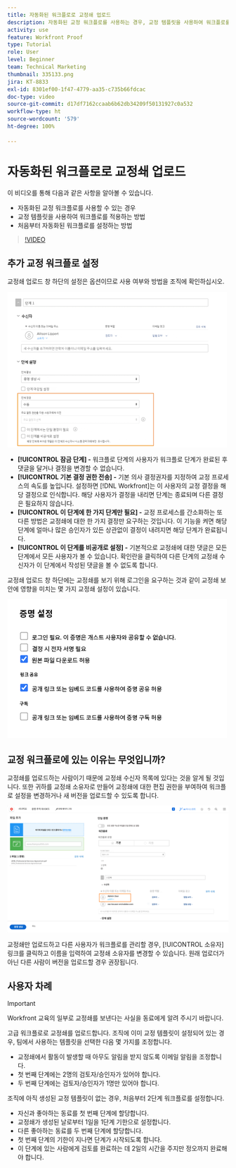 ```yaml
---
title: 자동화된 워크플로로 교정쇄 업로드
description: 자동화된 교정 워크플로를 사용하는 경우, 교정 템플릿을 사용하여 워크플로를 적용하는 방법 및 처음부터 자동화된 워크플로를 설정하는 방법에 대해 알아봅니다.
activity: use
feature: Workfront Proof
type: Tutorial
role: User
level: Beginner
team: Technical Marketing
thumbnail: 335133.png
jira: KT-8833
exl-id: 8301ef00-1f47-4779-aa35-c735b66fdcac
doc-type: video
source-git-commit: d17df7162ccaab6b62db34209f50131927c0a532
workflow-type: ht
source-wordcount: '579'
ht-degree: 100%

---
```


# 자동화된 워크플로로 교정쇄 업로드

이 비디오를 통해 다음과 같은 사항을 알아볼 수 있습니다.

* 자동화된 교정 워크플로를 사용할 수 있는 경우
* 교정 템플릿을 사용하여 워크플로를 적용하는 방법
* 처음부터 자동화된 워크플로를 설정하는 방법

>[!VIDEO](https://video.tv.adobe.com/v/335133/?quality=12&learn=on&enablevpops)



## 추가 교정 워크플로 설정

교정쇄 업로드 창 하단의 설정은 옵션이므로 사용 여부와 방법을 조직에 확인하십시오.

![[!UICONTROL 단계 설정]이 강조 표시된 [!UICONTROL 새 교정쇄] 창의 이미지](assets/additional-proof-workflow-settings.png)

* **[!UICONTROL 잠금 단계] -** 워크플로 단계의 사용자가 워크플로 단계가 완료된 후 댓글을 달거나 결정을 변경할 수 없습니다.
* **[!UICONTROL 기본 결정 권한 전송] -** 기본 의사 결정권자를 지정하여 교정 프로세스의 속도를 높입니다. 설정하면 [!DNL Workfront]는 이 사용자의 교정 결정을 해당 결정으로 인식합니다. 해당 사용자가 결정을 내리면 단계는 종료되며 다른 결정은 필요하지 않습니다.
* **[!UICONTROL 이 단계에 한 가지 단계만 필요] -** 교정 프로세스를 간소화하는 또 다른 방법은 교정쇄에 대한 한 가지 결정만 요구하는 것입니다. 이 기능을 켜면 해당 단계에 얼마나 많은 승인자가 있든 상관없이 결정이 내려지면 해당 단계가 완료됩니다.
* **[!UICONTROL 이 단계를 비공개로 설정] -** 기본적으로 교정쇄에 대한 댓글은 모든 단계에서 모든 사용자가 볼 수 있습니다. 확인란을 클릭하여 다른 단계의 교정쇄 수신자가 이 단계에서 작성된 댓글을 볼 수 없도록 합니다.

교정쇄 업로드 창 하단에는 교정쇄를 보기 위해 로그인을 요구하는 것과 같이 교정쇄 보안에 영향을 미치는 몇 가지 교정쇄 설정이 있습니다.

<!--
Learn more about these in the Proof settings section of the Configure a proof article.
-->

![교정쇄 업로드 창의 [!UICONTROL 교정쇄 설정] 섹션 이미지](assets/additional-proof-workflow-settings-2.png)

<!--
### Learn more
* Automated workflow overview
* Automated workflow stages overview
-->

<!--
### Guides
* Plan an advanced workflow worksheet
-->

## 교정 워크플로에 있는 이유는 무엇입니까?

교정쇄를 업로드하는 사람이기 때문에 교정쇄 수신자 목록에 있다는 것을 알게 될 것입니다. 또한 귀하를 교정쇄 소유자로 만들어 교정쇄에 대한 편집 권한을 부여하여 워크플로 설정을 변경하거나 새 버전을 업로드할 수 있도록 합니다.

![수신자 목록에 교정쇄 소유자가 강조 표시된 교정쇄 업로드 창 이미지](assets/proof-owner.png)

교정쇄만 업로드하고 다른 사용자가 워크플로를 관리할 경우, [!UICONTROL 소유자] 링크를 클릭하고 이름을 입력하여 교정쇄 소유자를 변경할 수 있습니다. 원래 업로더가 아닌 다른 사람이 버전을 업로드할 경우 권장됩니다.

## 사용자 차례

>[!IMPORTANT]
>
>Workfront 교육의 일부로 교정쇄를 보낸다는 사실을 동료에게 알려 주시기 바랍니다.


고급 워크플로로 교정쇄를 업로드합니다. 조직에 이미 교정 템플릿이 설정되어 있는 경우, 팀에서 사용하는 템플릿을 선택한 다음 몇 가지를 조정합니다.

* 교정쇄에서 활동이 발생할 때 아무도 알림을 받지 않도록 이메일 알림을 조정합니다.
* 첫 번째 단계에는 2명의 검토자/승인자가 있어야 합니다.
* 두 번째 단계에는 검토자/승인자가 1명만 있어야 합니다.

조직에 아직 생성된 교정 템플릿이 없는 경우, 처음부터 2단계 워크플로를 설정합니다.

* 자신과 좋아하는 동료를 첫 번째 단계에 할당합니다.
* 교정쇄가 생성된 날로부터 1일을 1단계 기한으로 설정합니다.
* 다른 좋아하는 동료를 두 번째 단계에 할당합니다.
* 첫 번째 단계의 기한이 지나면 단계가 시작되도록 합니다.
* 이 단계에 있는 사람에게 검토를 완료하는 데 2일의 시간을 주지만 정오까지 완료해야 합니다.


